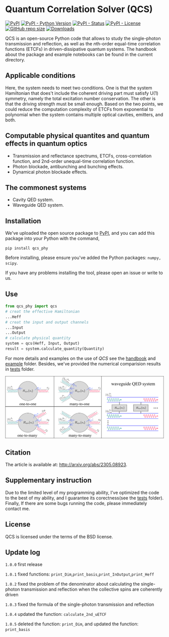 # Quantum Correlation Solver (QCS)
[![PyPI](https://img.shields.io/pypi/v/qcs_phy)](https://pypi.org/project/qcs-phy/)
[![PyPI - Python Version](https://img.shields.io/pypi/pyversions/qcs_phy)](https://pypi.org/project/qcs-phy/)
[![PyPI - Status](https://img.shields.io/pypi/status/qcs_phy)](https://pypi.org/project/qcs-phy/)
[![PyPI - License](https://img.shields.io/pypi/l/qcs_phy)](https://pypi.org/project/qcs-phy/)
[![GitHub repo size](https://img.shields.io/github/repo-size/ZhiGuangLu/qcs)](https://github.com/ZhiGuangLu/qcs)
[![Downloads](https://static.pepy.tech/personalized-badge/qcs-phy?period=total&units=international_system&left_color=black&right_color=orange&left_text=Downloads)](https://pepy.tech/project/qcs-phy)


QCS is an open-source Python code that allows to study the single-photon transmission and reflection, as well as the  *n*th-order equal-time correlation functions (ETCFs)
in driven-dissipative quantum systems. The handbook about the package and example notebooks can be found in the current directory.
## Applicable conditions
Here, the system needs to meet two conditions. One is that the system Hamiltonian that does't include the coherent driving part must satisfy U(1) symmetry, namely the 
total excitation number conservation. The other is that the driving strength must be small enough. Based on the two points, we could reduce the computation complexity of 
ETCFs from exponential to polynomial when the system contains multiple optical cavities, emitters, and both.

## Computable physical quantites and quantum effects in quantum optics
* Transmission and reflectance spectrums, ETCFs, cross-correlation function, and 2nd-order unequal-time correlation function.
* Photon blockade, antibunching and bunching effects.
* Dynamical photon blockade effects.
## The commonest systems
* Cavity QED system.
* Waveguide QED system.


## Installation
We've uploaded the open source package to [PyPI](https://pypi.org/project/qcs-phy), and you can add this package into your Python with the command,
```
pip install qcs_phy
```
Before installing, please ensure you've added the Python packages: ``` numpy, scipy ```.

If you have any problems installing the tool, please open an issue or write to us.
## Use

```python
from qcs_phy import qcs
# creat the effective Hamiltonian
...Heff
# creat the input and output channels
...Input
...Output
# calculate physical quantity
system = qcs(Heff, Input, Output)
result = system.calculate_quantity(Quantity)
```

For more details and examples on the use of *QCS* see the [handbook](https://github.com/ZhiGuangLu/qcs/tree/main/handbook) and [example](https://github.com/ZhiGuangLu/qcs/tree/main/examples) folder. Besides, 
we've provided the numerical comparision results in [tests](https://github.com/ZhiGuangLu/qcs/tree/main/tests) folder.

<img src="https://github.com/ZhiGuangLu/Load-Figures/blob/main/Qcs.png" width="965px">

## Citation
The article is available at: http://arxiv.org/abs/2305.08923.

## Supplementary instruction
Due to the limited level of my programming ability, I've optimized the code to the best of my ability, and I guarantee its corectness(see the [tests](https://github.com/ZhiGuangLu/qcs/tree/main/tests) folder). Finally, If there are some bugs running the code, please immediately contact me.

## License
QCS is licensed under the terms of the BSD license.

## Update log
`1.0.0` first release

`1.0.1` fixed functions: `print_Dim`,`print_basis`,`print_InOutput`,`print_Heff`

`1.0.2` fixed the problem of the denominator about calculating the single-photon transmission and reflection when the collective spins are coherently driven 

`1.0.3` fixed the formula of the single-photon transmission and reflection

`1.0.4` updated the function: `calculate_2nd_uETCF`

`1.0.5` deleted the function: `print_Dim`, and updated the function: `print_basis`
